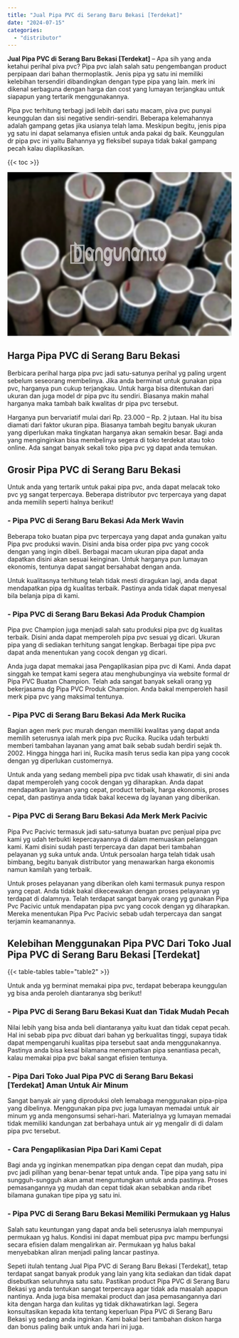 ```yaml
---
title: "Jual Pipa PVC di Serang Baru Bekasi [Terdekat]"
date: "2024-07-15"
categories: 
  - "distributor"
---
```


**Jual Pipa PVC di Serang Baru Bekasi \[Terdekat\]** – Apa sih yang anda ketahui perihal piva pvc? Pipa pvc ialah salah satu pengembangan product perpipaan dari bahan thermoplastik. Jenis pipa yg satu ini memiliki kelebihan tersendiri dibandingkan dengan type pipa yang lain. merk ini dikenal serbaguna dengan harga dan cost yang lumayan terjangkau untuk siapapun yang tertarik menggunakannya.

Pipa pvc terhitung terbagi jadi lebih dari satu macam, piva pvc punyai keunggulan dan sisi negative sendiri-sendiri. Beberapa kelemahannya adalah gampang getas jika usianya telah lama. Meskipun begitu, jenis pipa yg satu ini dapat selamanya efisien untuk anda pakai dg baik. Keunggulan dr pipa pvc ini yaitu Bahannya yg fleksibel supaya tidak bakal gampang pecah kalau diaplikasikan.

{{< toc >}}

![Jual Pipa PVC di Serang Baru Bekasi [Terdekat]](/images/jaul-pipa-pvc-36.png)

## Harga Pipa PVC di Serang Baru Bekasi

Berbicara perihal harga pipa pvc jadi satu-satunya perihal yg paling urgent sebelum seseorang membelinya. Jika anda berminat untuk gunakan pipa pvc, harganya pun cukup terjangkau. Untuk harga bisa ditentukan dari ukuran dan juga model dr pipa pvc itu sendiri. Biasanya makin mahal harganya maka tambah baik kwalitas dr pipa pvc tersebut.

Harganya pun bervariatif mulai dari Rp. 23.000 – Rp. 2 jutaan. Hal itu bisa diamati dari faktor ukuran pipa. Biasanya tambah begitu banyak ukuran yang diperlukan maka tingkatan harganya akan semakin besar. Bagi anda yang menginginkan bisa membelinya segera di toko terdekat atau toko online. Ada sangat banyak sekali toko pipa pvc yg dapat anda temukan.

## Grosir Pipa PVC di Serang Baru Bekasi

Untuk anda yang tertarik untuk pakai pipa pvc, anda dapat melacak toko pvc yg sangat terpercaya. Beberapa distributor pvc terpercaya yang dapat anda memilih seperti halnya berikut!

### \- Pipa PVC di Serang Baru Bekasi Ada Merk Wavin

Beberapa toko buatan pipa pvc terpercaya yang dapat anda gunakan yaitu Pipa pvc produksi wavin. Disini anda bisa order pipa pvc yang cocok dengan yang ingin dibeli. Berbagai macam ukuran pipa dapat anda dapatkan disini akan sesuai keinginan. Untuk harganya pun lumayan ekonomis, tentunya dapat sangat bersahabat dengan anda.

Untuk kualitasnya terhitung telah tidak mesti diragukan lagi, anda dapat mendapatkan pipa dg kualitas terbaik. Pastinya anda tidak dapat menyesal bila belanja pipa di kami.

### \- Pipa PVC di Serang Baru Bekasi Ada Produk Champion

Pipa pvc Champion juga menjadi salah satu produksi pipa pvc dg kualitas terbaik. Disini anda dapat memperoleh pipa pvc sesuai yg dicari. Ukuran pipa yang di sediakan terhitung sangat lengkap. Berbagai tipe pipa pvc dapat anda menentukan yang cocok dengan yg dicari.

Anda juga dapat memakai jasa Pengaplikasian pipa pvc di Kami. Anda dapat singgah ke tempat kami segera atau menghubunginya via website formal dr Pipa PVC Buatan Champion. Telah ada sangat banyak sekali orang yg bekerjasama dg Pipa PVC Produk Champion. Anda bakal memperoleh hasil merk pipa pvc yang maksimal tentunya.

### \- Pipa PVC di Serang Baru Bekasi Ada Merk Rucika

Bagian agen merk pvc murah dengan memiliki kwalitas yang dapat anda memilih seterusnya ialah merk pipa pvc Rucika. Rucika udah terbukti memberi tambahan layanan yang amat baik sebab sudah berdiri sejak th. 2002. Hingga hingga hari ini, Rucika masih terus sedia kan pipa yang cocok dengan yg diperlukan customernya.

Untuk anda yang sedang membeli pipa pvc tidak usah khawatir, di sini anda dapat memperoleh yang cocok dengan yg diharapkan. Anda dapat mendapatkan layanan yang cepat, product terbaik, harga ekonomis, proses cepat, dan pastinya anda tidak bakal kecewa dg layanan yang diberikan.

### \- Pipa PVC di Serang Baru Bekasi Ada Merk Merk Pacivic

Pipa Pvc Pacivic termasuk jadi satu-satunya buatan pvc penjual pipa pvc kami yg udah terbukti kepercayaannya di dalam memuaskan pelanggan kami. Kami disini sudah pasti terpercaya dan dapat beri tambahan pelayanan yg suka untuk anda. Untuk persoalan harga telah tidak usah bimbang, begitu banyak distributor yang menawarkan harga ekonomis namun kamilah yang terbaik.

Untuk proses pelayanan yang diberikan oleh kami termasuk punya respon yang cepat. Anda tidak bakal dikecewakan dengan proses pelayanan yg terdapat di dalamnya. Telah terdapat sangat banyak orang yg gunakan Pipa Pvc Pacivic untuk mendapatan pipa pvc yang cocok dengan yg diharapkan. Mereka menentukan Pipa Pvc Pacivic sebab udah terpercaya dan sangat terjamin keamanannya.

## Kelebihan Menggunakan Pipa PVC Dari Toko Jual Pipa PVC di Serang Baru Bekasi \[Terdekat\]

{{< table-tables table="table2" >}}

Untuk anda yg berminat memakai pipa pvc, terdapat beberapa keunggulan yg bisa anda peroleh diantaranya sbg berikut!

### \- Pipa PVC di Serang Baru Bekasi Kuat dan Tidak Mudah Pecah

Nilai lebih yang bisa anda beli diantaranya yaitu kuat dan tidak cepat pecah. Hal ini sebab pipa pvc dibuat dari bahan yg berkualitas tinggi, supaya tidak dapat mempengaruhi kualitas pipa tersebut saat anda menggunakannya. Pastinya anda bisa kesal bilamana menempatkan pipa senantiasa pecah, kalau memakai pipa pvc bakal sangat efisien tentunya.

### \- Pipa Dari Toko Jual Pipa PVC di Serang Baru Bekasi \[Terdekat\] Aman Untuk Air Minum

Sangat banyak air yang diproduksi oleh lemabaga menggunakan pipa-pipa yang dibelinya. Menggunakan pipa pvc juga lumayan memadai untuk air minum yg anda mengonsumsi sehari-hari. Materialnya yg lumayan memadai tidak memiliki kandungan zat berbahaya untuk air yg mengalir di di dalam pipa pvc tersebut.

### \- Cara Pengaplikasian Pipa Dari Kami Cepat

Bagi anda yg inginkan menempatkan pipa dengan cepat dan mudah, pipa pvc jadi pilihan yang benar-benar tepat untuk anda. Tipe pipa yang satu ini sungguh-sungguh akan amat menguntungkan untuk anda pastinya. Proses pemasangannya yg mudah dan cepat tidak akan sebabkan anda ribet bilamana gunakan tipe pipa yg satu ini.

### \- Pipa PVC di Serang Baru Bekasi Memiliki Permukaan yg Halus

Salah satu keuntungan yang dapat anda beli seterusnya ialah mempunyai permukaan yg halus. Kondisi ini dapat membuat pipa pvc mampu berfungsi secara efisien dalam mengalirkan air. Permukaan yg halus bakal menyebabkan aliran menjadi paling lancar pastinya.

Sepeti itulah tentang Jual Pipa PVC di Serang Baru Bekasi \[Terdekat\], tetap terdapat sangat banyak produk yang lain yang kita sediakan dan tidak dapat disebutkan seluruhnya satu satu. Pastikan product Pipa PVC di Serang Baru Bekasi yg anda tentukan sangat terpercaya agar tidak ada masalah apapun nantinya. Anda juga bisa memakai product dan jasa pemasangannya dari kita dengan harga dan kulitas yg tidak dikhawatirkan lagi. Segera konsultasikan kepada kita tentang keperluan Pipa PVC di Serang Baru Bekasi yg sedang anda inginkan. Kami bakal beri tambahan diskon harga dan bonus paling baik untuk anda hari ini juga.
